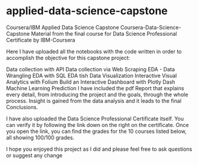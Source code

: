 # applied-data-science-capstone
Coursera/IBM Applied Data Science Capstone
Coursera-Data-Science-Capstone
Material from the final course for Data Science Professional Certificate by IBM-Coursera

Here I have uploaded all the notebooks with the code written in order to accomplish the objective for this capstone project:

Data collection with API
Data collection via Web Scraping
EDA - Data Wrangling
EDA with SQL
EDA tish Data Visualization
Interactive Visual Analytics with Folium
Build an Interactive Dashboard with Plotly Dash
Machine Learning Prediction
I have included the pdf Report that explains every detail, from introducing the project and the goals, through the whole process. Insight is gained from the data analysis and it leads to the final Conclusions.

I have also uploaded the Data Science Professional Certificate itself. You can verify it by following the link down on the right on the certificate. Once you open the link, you can find the grades for the 10 courses listed below, all showing 100/100 grades.

I hope you enjoyed this project as I did and please feel free to ask questions or suggest any change
